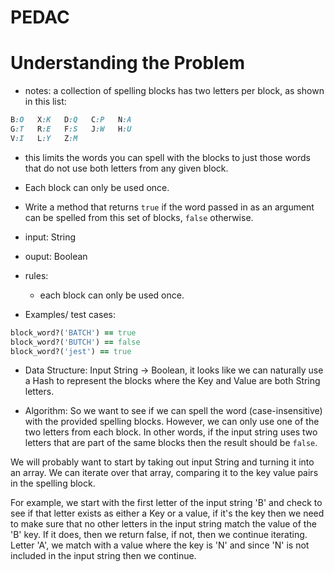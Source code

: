# PEDAC

# Understanding the Problem

- notes: a collection of spelling blocks has two letters per block, as shown in this list:

```ruby
B:O   X:K   D:Q   C:P   N:A
G:T   R:E   F:S   J:W   H:U
V:I   L:Y   Z:M
```

- this limits the words you can spell with the blocks to just those words that do not use both letters from any given block. 
- Each block can only be used once.

- Write a method that returns `true` if the word passed in as an argument can be spelled from this set of blocks, `false` otherwise.

- input: String
- ouput: Boolean

- rules:

  - each block can only be used once.

- Examples/ test cases:

```ruby
block_word?('BATCH') == true
block_word?('BUTCH') == false
block_word?('jest') == true
```

- Data Structure: Input String -> Boolean, it looks like we can naturally use a Hash to represent the blocks where the Key and Value are both String letters. 

- Algorithm: So we want to see if we can spell the word (case-insensitive) with the provided spelling blocks. However, we can only use one of the two letters from each block. In other words, if the input string uses two letters that are part of the same blocks then the result should be `false`.

We will probably want to start by taking out input String and turning it into an array. We can iterate over that array, comparing it to the key value pairs in the spelling block. 

For example, we start with the first letter of the input string 'B' and check to see if that letter exists as either a Key or a value, if it's the key then we need to make sure that no other letters in the input string match the value of the 'B' key. If it does, then we return false, if not, then we continue iterating. Letter 'A', we match with a value where the key is 'N' and since 'N' is not included in the input string then we continue.
